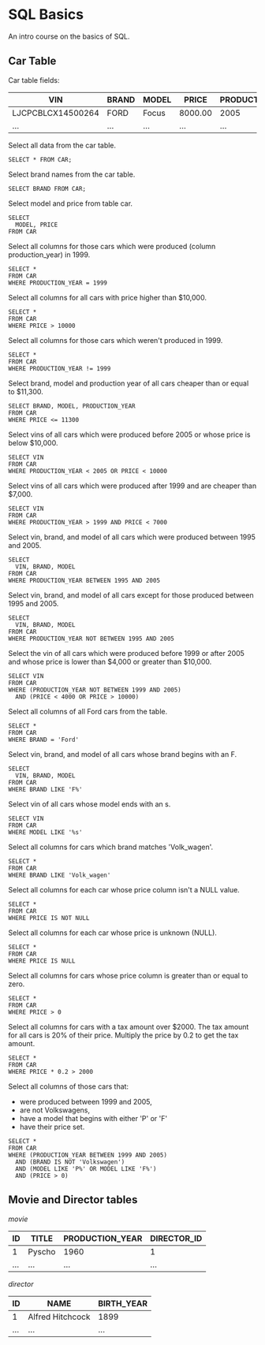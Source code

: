 # SQL Basics

An intro course on the basics of SQL.

## Car Table

Car table fields:


| VIN | BRAND | MODEL | PRICE | PRODUCTION_YEAR |
| ---- | ----| ---- | ---- | ---- |
| LJCPCBLCX14500264 | FORD | Focus | 8000.00 | 2005 |
| … | … | … | … | … |

Select all data from the car table.

```
SELECT * FROM CAR;
```

Select brand names from the car table.

```
SELECT BRAND FROM CAR;
```

Select model and price from table car.

```
SELECT
  MODEL, PRICE
FROM CAR
```

Select all columns for those cars which were produced (column production_year) in 1999.

```
SELECT *
FROM CAR
WHERE PRODUCTION_YEAR = 1999
```

Select all columns for all cars with price higher than $10,000.

```
SELECT *
FROM CAR
WHERE PRICE > 10000
```

Select all columns for those cars which weren't produced in 1999.

```
SELECT *
FROM CAR
WHERE PRODUCTION_YEAR != 1999
```

Select brand, model and production year of all cars cheaper than or equal to $11,300.

```
SELECT BRAND, MODEL, PRODUCTION_YEAR
FROM CAR
WHERE PRICE <= 11300
```

Select vins of all cars which were produced before 2005 or whose price is below $10,000.

```
SELECT VIN
FROM CAR
WHERE PRODUCTION_YEAR < 2005 OR PRICE < 10000
```

Select vins of all cars which were produced after 1999 and are cheaper than $7,000.

```
SELECT VIN
FROM CAR
WHERE PRODUCTION_YEAR > 1999 AND PRICE < 7000
```

Select vin, brand, and model of all cars which were produced between 1995 and 2005.

```
SELECT
  VIN, BRAND, MODEL
FROM CAR
WHERE PRODUCTION_YEAR BETWEEN 1995 AND 2005
```

Select vin, brand, and model of all cars except for those produced between 1995 and 2005.

```
SELECT
  VIN, BRAND, MODEL
FROM CAR
WHERE PRODUCTION_YEAR NOT BETWEEN 1995 AND 2005
```

Select the vin of all cars which were produced before 1999 or after 2005 and whose price is lower than $4,000 or greater than $10,000.

```
SELECT VIN
FROM CAR
WHERE (PRODUCTION_YEAR NOT BETWEEN 1999 AND 2005)
  AND (PRICE < 4000 OR PRICE > 10000)
```

Select all columns of all Ford cars from the table.

```
SELECT *
FROM CAR
WHERE BRAND = 'Ford'
```

Select vin, brand, and model of all cars whose brand begins with an F.

```
SELECT
  VIN, BRAND, MODEL
FROM CAR
WHERE BRAND LIKE 'F%'
```

Select vin of all cars whose model ends with an s.

```
SELECT VIN
FROM CAR
WHERE MODEL LIKE '%s'
```

Select all columns for cars which brand matches 'Volk_wagen'.

```
SELECT *
FROM CAR
WHERE BRAND LIKE 'Volk_wagen'
```

Select all columns for each car whose price column isn't a NULL value.

```
SELECT *
FROM CAR
WHERE PRICE IS NOT NULL
```

Select all columns for each car whose price is unknown (NULL).

```
SELECT *
FROM CAR
WHERE PRICE IS NULL
```

Select all columns for cars whose price column is greater than or equal to zero.

```
SELECT *
FROM CAR
WHERE PRICE > 0
```

Select all columns for cars with a tax amount over $2000. The tax amount for all cars is 20% of their price. Multiply the price by 0.2 to get the tax amount.

```
SELECT *
FROM CAR
WHERE PRICE * 0.2 > 2000
```

Select all columns of those cars that:

- were produced between 1999 and 2005,
- are not Volkswagens,
- have a model that begins with either 'P' or 'F'
- have their price set.

```
SELECT *
FROM CAR
WHERE (PRODUCTION_YEAR BETWEEN 1999 AND 2005)
  AND (BRAND IS NOT 'Volkswagen')
  AND (MODEL LIKE 'P%' OR MODEL LIKE 'F%')
  AND (PRICE > 0)
```

## Movie and Director tables

*_movie_*

| ID | TITLE | PRODUCTION_YEAR | DIRECTOR_ID |
| ---- | ----| ---- | ---- |
| 1 | Pyscho | 1960 | 1 |
| … | … | … | … |

*_director_*

| ID | NAME | BIRTH_YEAR |
| ---- | ----| ---- |
| 1 | Alfred Hitchcock | 1899 |
| … | … | … |